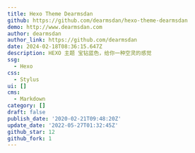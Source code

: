```yaml
---
title: Hexo Theme Dearmsdan
github: https://github.com/dearmsdan/hexo-theme-dearmsdan
demo: http://www.dearmsdan.com
author: dearmsdan
author_link: https://github.com/dearmsdan
date: 2024-02-18T08:36:15.647Z
description: HEXO 主题 宝钻蓝色，给你一种空灵的感觉
ssg:
  - Hexo
css:
  - Stylus
ui: []
cms:
  - Markdown
category: []
draft: false
publish_date: '2020-02-21T09:48:20Z'
update_date: '2022-05-27T01:32:45Z'
github_star: 12
github_fork: 1
---
```

